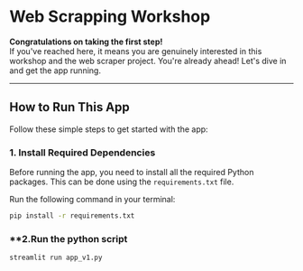 # **Web Scrapping Workshop**

**Congratulations on taking the first step!**  
If you've reached here, it means you are genuinely interested in this workshop and the web scraper project. You're already ahead! Let's dive in and get the app running.

---

## **How to Run This App**

Follow these simple steps to get started with the app:

### **1. Install Required Dependencies**

Before running the app, you need to install all the required Python packages. This can be done using the `requirements.txt` file.

Run the following command in your terminal:

```bash
pip install -r requirements.txt
```
### **2.Run the python script

```bash
streamlit run app_v1.py
```
